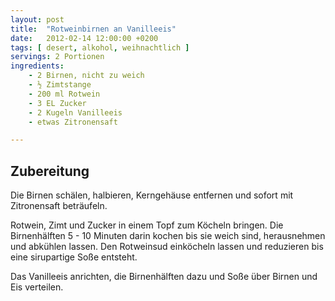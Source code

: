 ```yaml
---
layout: post
title:  "Rotweinbirnen an Vanilleeis"
date:   2012-02-14 12:00:00 +0200
tags: [ desert, alkohol, weihnachtlich ]
servings: 2 Portionen
ingredients:
    - 2 Birnen, nicht zu weich
    - ½ Zimtstange
    - 200 ml Rotwein
    - 3 EL Zucker
    - 2 Kugeln Vanilleeis
    - etwas Zitronensaft

---
```


## Zubereitung

Die Birnen schälen, halbieren, Kerngehäuse entfernen und sofort mit Zitronensaft beträufeln.

Rotwein, Zimt und Zucker in einem Topf zum Köcheln bringen. Die Birnenhälften 5 - 10 Minuten darin kochen bis sie weich sind, herausnehmen und abkühlen lassen. Den Rotweinsud einköcheln lassen und reduzieren bis eine sirupartige Soße entsteht.

Das Vanilleeis anrichten, die Birnenhälften dazu und Soße über Birnen und Eis verteilen.
